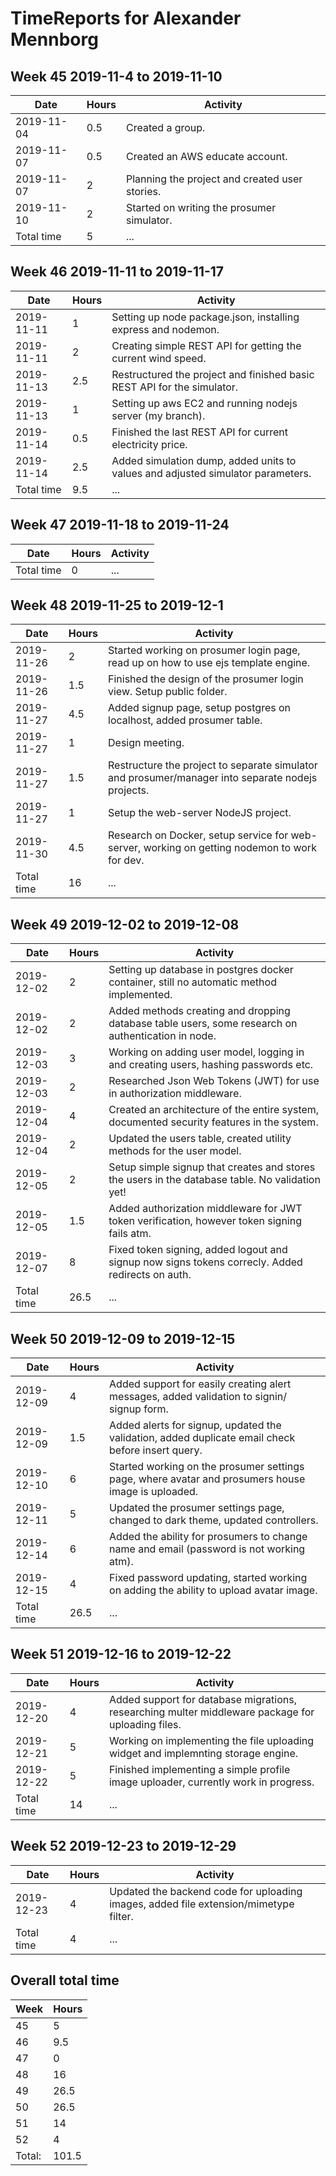 # TimeReports for Alexander Mennborg

## Week 45 2019-11-4 to 2019-11-10
| Date        | Hours   | Activity                                                                                           |
| ----------- | ------- | -------------------------------------------------------------------------------------------------- |
| 2019-11-04  | 0.5     | Created a group.                                                                                   |
| 2019-11-07  | 0.5     | Created an AWS educate account.                                                                    | 
| 2019-11-07  | 2       | Planning the project and created user stories.                                                     |
| 2019-11-10  | 2       | Started on writing the prosumer simulator.                                                         |
| Total time  | 5       | ...                                                                                                |

## Week 46 2019-11-11 to 2019-11-17
| Date        | Hours   | Activity                                                                                           |
| ----------- | ------- | -------------------------------------------------------------------------------------------------- |
| 2019-11-11  | 1       | Setting up node package.json, installing express and nodemon.                                      | 
| 2019-11-11  | 2       | Creating simple REST API for getting the current wind speed.                                       |
| 2019-11-13  | 2.5     | Restructured the project and finished basic REST API for the simulator.                            |
| 2019-11-13  | 1       | Setting up aws EC2 and running nodejs server (my branch).                                          |
| 2019-11-14  | 0.5     | Finished the last REST API for current electricity price.                                          |
| 2019-11-14  | 2.5     | Added simulation dump, added units to values and adjusted simulator parameters.                    |
| Total time  | 9.5       | ...                                                                                                |

## Week 47 2019-11-18 to 2019-11-24
| Date        | Hours   | Activity                                                                                           |
| ----------- | ------- | -------------------------------------------------------------------------------------------------- |
| Total time  | 0       | ...                                                                                                |

## Week 48 2019-11-25 to 2019-12-1
| Date        | Hours   | Activity                                                                                           |
| ----------- | ------- | -------------------------------------------------------------------------------------------------- |
| 2019-11-26  | 2       | Started working on prosumer login page, read up on how to use ejs template engine.                 |
| 2019-11-26  | 1.5     | Finished the design of the prosumer login view. Setup public folder.                               |
| 2019-11-27  | 4.5     | Added signup page, setup postgres on localhost, added prosumer table.                              |
| 2019-11-27  | 1       | Design meeting.                                                                                    |
| 2019-11-27  | 1.5     | Restructure the project to separate simulator and prosumer/manager into separate nodejs projects.  |
| 2019-11-27  | 1       | Setup the web-server NodeJS project.                                                               |
| 2019-11-30  | 4.5     | Research on Docker, setup service for web-server, working on getting nodemon to work for dev.      |
| Total time  | 16      | ...                                                                                                |

## Week 49 2019-12-02 to 2019-12-08
| Date        | Hours   | Activity                                                                                           |
| ----------- | ------- | -------------------------------------------------------------------------------------------------- |
| 2019-12-02  | 2       | Setting up database in postgres docker container, still no automatic method implemented.           |
| 2019-12-02  | 2       | Added methods creating and dropping database table users, some research on authentication in node. |
| 2019-12-03  | 3       | Working on adding user model, logging in and creating users, hashing passwords etc.                |
| 2019-12-03  | 2       | Researched Json Web Tokens (JWT) for use in authorization middleware.                              |
| 2019-12-04  | 4       | Created an architecture of the entire system, documented security features in the system.          |
| 2019-12-04  | 2       | Updated the users table, created utility methods for the user model.                               |
| 2019-12-05  | 2       | Setup simple signup that creates and stores the users in the database table. No validation yet!    |
| 2019-12-05  | 1.5     | Added authorization middleware for JWT token verification, however token signing fails atm.        |
| 2019-12-07  | 8       | Fixed token signing, added logout and signup now signs tokens correcly. Added redirects on auth.   |
| Total time  | 26.5    | ...                                                                                                |

## Week 50 2019-12-09 to 2019-12-15
| Date        | Hours   | Activity                                                                                           |
| ----------- | ------- | -------------------------------------------------------------------------------------------------- |
| 2019-12-09  | 4       | Added support for easily creating alert messages, added validation to signin/ signup form.         |
| 2019-12-09  | 1.5     | Added alerts for signup, updated the validation, added duplicate email check before insert query.  |
| 2019-12-10  | 6       | Started working on the prosumer settings page, where avatar and prosumers house image is uploaded. |
| 2019-12-11  | 5       | Updated the prosumer settings page, changed to dark theme, updated controllers.                    |
| 2019-12-14  | 6       | Added the ability for prosumers to change name and email (password is not working atm).            |
| 2019-12-15  | 4       | Fixed password updating, started working on adding the ability to upload avatar image.             |
| Total time  | 26.5    | ...                                                                                                |

## Week 51 2019-12-16 to 2019-12-22
| Date        | Hours   | Activity                                                                                           |
| ----------- | ------- | -------------------------------------------------------------------------------------------------- |
| 2019-12-20  | 4       | Added support for database migrations, researching multer middleware package for uploading files.  |
| 2019-12-21  | 5       | Working on implementing the file uploading widget and implemnting storage engine.                  |
| 2019-12-22  | 5       | Finished implementing a simple profile image uploader, currently work in progress.                 |
| Total time  | 14      | ...                                                                                                |

## Week 52 2019-12-23 to 2019-12-29
| Date        | Hours   | Activity                                                                                           |
| ----------- | ------- | -------------------------------------------------------------------------------------------------- |
| 2019-12-23  | 4       | Updated the backend code for uploading images, added file extension/mimetype filter.               |
| Total time  | 4       | ...                                                                                                |

## Overall total time
| Week    | Hours   |
| ------- | ------- |
| 45      | 5       |
| 46      | 9.5     |
| 47      | 0       |
| 48      | 16      |
| 49      | 26.5    |
| 50      | 26.5    |
| 51      | 14      |
| 52      | 4       |
| Total:  | 101.5   |

